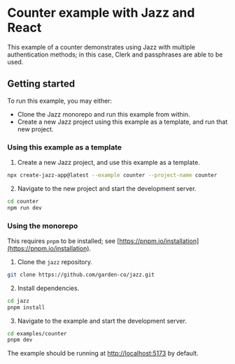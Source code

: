 # Counter example with Jazz and React

This example of a counter demonstrates using Jazz with multiple authentication methods; in this case, Clerk and passphrases are able to be used.

## Getting started

To run this example, you may either:
* Clone the Jazz monorepo and run this example from within.
* Create a new Jazz project using this example as a template, and run that new project.


### Using this example as a template

1. Create a new Jazz project, and use this example as a template.
```bash
npx create-jazz-app@latest --example counter --project-name counter
```
2. Navigate to the new project and start the development server.
```bash
cd counter
npm run dev
```

### Using the monorepo

This requires `pnpm` to be installed; see [https://pnpm.io/installation](https://pnpm.io/installation).

1. Clone the `jazz` repository.
```bash
git clone https://github.com/garden-co/jazz.git
```
2. Install dependencies.
```bash
cd jazz
pnpm install
```
3. Navigate to the example and start the development server.
```bash
cd examples/counter
pnpm dev
```

The example should be running at [http://localhost:5173](http://localhost:5173) by default.
